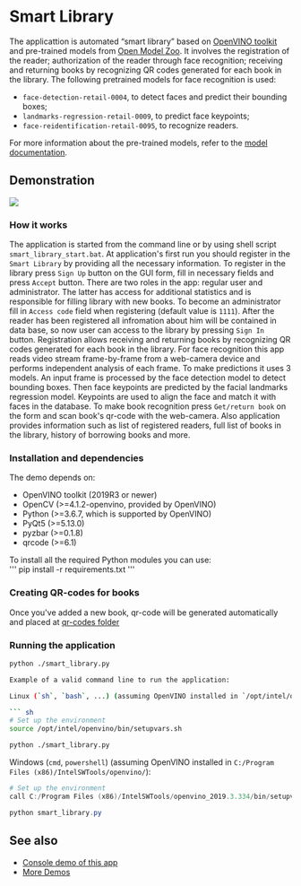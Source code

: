 # Smart Library

The applicattion is automated “smart library” based on [OpenVINO toolkit](openvino-toolkit) and pre-trained
models from [Open Model Zoo](OMZ). It involves the registration of the reader; authorization of the reader
through face recognition; receiving and returning books by recognizing QR codes generated for each book in the library.
The following pretrained models for face recognition is used:

* `face-detection-retail-0004`, to detect faces and predict their bounding boxes;
* `landmarks-regression-retail-0009`, to predict face keypoints;
* `face-reidentification-retail-0095`, to recognize readers.

For more information about the pre-trained models, refer to the [model documentation](OMZ-models).

## Demonstration

![](imgs/demo.gif)

### How it works

The application is started from the command line or by using shell script `smart_library_start.bat`.
At application's first run you should register in the `Smart Library` by providing all the necessary information.
To register in the library press `Sign Up` button on the GUI form, fill in necessary fields and press `Accept` button.
There are two roles in the app: regular user and administrator. The latter has access for additional statistics
and is responsible for filling library with new books. To become an administrator fill in `Access code` field when 
registering (default value is `1111`).
After the reader has been registered all infromation about him will be contained in data base, so now user can access
to the library by pressing `Sign In` button. Registration allows receiving and returning books by recognizing
QR codes generated for each book in the library.
For face recognition this app reads video stream frame-by-frame from a web-camera device and performs independent
analysis of each frame. To make predictions it uses 3 models. An input frame is processed by the face detection model
to detect bounding boxes. Then face keypoints are predicted by the facial landmarks regression model.
Keypoints are used to align the face and match it with faces in the database.
To make book recognition press `Get/return book` on the form and scan book's qr-code with the web-camera.
Also application provides information such as list of registered readers, full list of books in the library,
history of borrowing books and more.

### Installation and dependencies

The demo depends on:
- OpenVINO toolkit (2019R3 or newer)
- OpenCV (>=4.1.2-openvino, provided by OpenVINO)
- Python (>=3.6.7, which is supported by OpenVINO)
- PyQt5 (>=5.13.0)
- pyzbar (>=0.1.8)
- qrcode (>=6.1)

To install all the required Python modules you can use:\
'''
pip install -r requirements.txt
'''

### Creating QR-codes for books
Once you've added a new book, qr-code will be generated automatically and placed at [qr-codes folder](qr-codes-folder)

### Running the application

``` sh
python ./smart_library.py

Example of a valid command line to run the application:

Linux (`sh`, `bash`, ...) (assuming OpenVINO installed in `/opt/intel/openvino`):

``` sh
# Set up the environment
source /opt/intel/openvino/bin/setupvars.sh

python ./smart_library.py
```

Windows (`cmd`, `powershell`) (assuming OpenVINO installed in `C:/Program Files (x86)/IntelSWTools/openvino/`):

``` powershell
# Set up the environment
call C:/Program Files (x86)/IntelSWTools/openvino_2019.3.334/bin/setupvars.bat

python smart_library.py
```
## See also

* [Console demo of this app](console-demo)
* [More Demos](OMZ-demos)

<!-- LINKS -->
[openvino-toolkit]: https://software.intel.com/en-us/openvino-toolkit
[OMZ]: https://github.com/openvinotoolkit/open_model_zoo
[OMZ-models]: https://github.com/openvinotoolkit/open_model_zoo/blob/master/models/intel/index.md
[OMZ-demos]: https://github.com/openvinotoolkit/open_model_zoo/tree/master/demos
[qr-codes-folder]: /qr-codes
[console-demo]: https://github.com/itlab-vision/openvino-smart-library/tree/console-version
